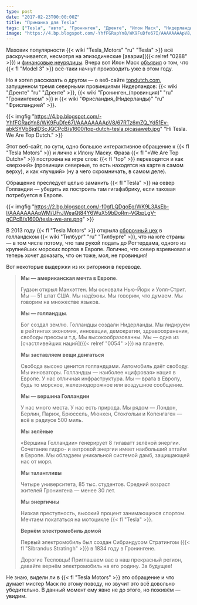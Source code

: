 ```yaml
---
type: post
date: "2017-02-23T00:00:00Z"
title: "Приманка для Tesla"
tags: ["Tesla", "авто", "Гронинген", "Дренте", "Илон Маск", "Нидерланды", "новости", "Фрисландия"]
image: "https://4.bp.blogspot.com/-YhfFGRapYn8/WK9FuDfe67I/AAAAAAAApV8/67RTz6mZQ_Yd51Ev-abkSYVbBjqlDScJQCPcB/s1600/top-dutch-tesla.picasaweb.jpg"
---
```


Маховик популярности {{< wiki "Tesla_Motors" "ru" "Tesla" >}} всё раскручивается, несмотря на эпизодические [аварии]({{< relref "0288" >}}) и [финансовые неурядицы](http://www.vanityfair.com/news/2016/08/is-elon-musks-tesla-in-trouble). Вчера вот Илон Маск [объявил](https://www.bloomberg.com/news/articles/2017-02-22/tesla-says-model-3-on-track-as-quarterly-loss-beats-estimates) о том, что {{< fl "Model 3" >}} всё-таки начнут производить уже в этом году.

Но я хотел рассказать о другом — о веб-сайте [topdutch.com](https://www.topdutch.com/), запущенном тремя северными провинциями Нидерландов: {{< wiki "Дренте" "ru" "Дренте" >}}, {{< wiki "Гронинген_(провинция)" "ru" "Гронингеном" >}} и {{< wiki "Фрисландия_(Нидерланды)" "ru" "Фрисландией" >}}.

<!--more-->

{{< imgfig "https://4.bp.blogspot.com/-YhfFGRapYn8/WK9FuDfe67I/AAAAAAAApV8/67RTz6mZQ_Yd51Ev-abkSYVbBjqlDScJQCPcB/s1600/top-dutch-tesla.picasaweb.jpg" "Hi Tesla. We Are Top Dutch." >}}

Этот веб-сайт, по сути, одно большое интерактивное обращение к {{< fl "Tesla Motors" >}} и лично к Илону Маску. Фраза {{< fl "«We Are Top Dutch»" >}} построена на игре слов: {{< fl "top" >}} переводится и как «верхний» (провинции северные, то есть находятся на карте в самом верху), и как «лучший» (ну а чего скромничать, в самом деле).

Обращение преследует целью заманить {{< fl "Tesla" >}} на север Голландии — убедить их построить там гигафабрику, если таковая потребуется в Европе.

{{< imgfig "https://2.bp.blogspot.com/-f0gfLQDqoEg/WK9L3AsEb-I/AAAAAAAApWM/UFrJWeaQt84Y6WuX59bDoRm-VGbpLgV-gCPcB/s1600/tesla-we-are.png" >}}

В 2013 году {{< fl "Tesla Motors" >}} открыла [сборочный цех](https://www.tesla.com/blog/tesla-motors-opens-assembly-plant-tilburg-netherlands) в голландском {{< wiki "Тилбург" "ru" "Тилбурге" >}}, что на юге страны — в том числе потому, что там рукой подать до Роттердама, одного из крупнейших морских портов в Европе. Логично, что север взревновал и теперь хочет доказать, что он тоже, мол, не провинция!

Вот некоторые выдержки из их риторики в переводе.

> **Мы — американская мечта в Европе.**
>
> Гудзон открыл Манхэттен. Мы основали Нью-Йорк и Уолл-Стрит. Мы — 51 штат США. Мы надёжны. Мы говорим, что думаем. Мы говорим на множестве языков.
>
> **Мы — голландцы**.
>
> Бог создал землю. Голландцы создали Нидерланды. Мы лидируем в рейтингах экономик, инновации, демократии, здравоохранения, свободы прессы и т.д. Мы высокообразованны. Мы — одна из [счастливейших наций]({{< relref "0054" >}}) на планете.
>
> **Мы заставляем вещи двигаться**
>
> Свобода высоко ценится голландцами. Автомобиль даёт свободу. Мы инноваторы. Голландцы — наиболее «цифровая» нация в Европе. У нас отличная инфраструктура. Мы — врата в Европу, будь то морское, железнодорожное или воздушное сообщение.
>
> **Мы — вершина Голландии**
>
> У нас много места. У нас есть природа. Мы рядом — Лондон, Берлин, Париж, Брюссель, Мюнхен, Стокгольм и Копенгаген — всё в радиусе 500 миль.
>
> **Мы зелёные**
>
> «Вершина Голландии» генерирует 8 гигаватт зелёной энергии. Сочетание гидро- и ветровой энергии имеет наибольший аптайм в Европе. Мы обладаем уникальной системой дамб, защищающей нас от моря.
>
> **Мы талантливы**
>
> Четыре университета, 85 тыс. студентов. Средний возраст жителей Гронингена — менее 30 лет.
>
> **Мы энергичны**
>
> Низкая преступность, высокий процент занимающихся спортом. Мечтаем покататься на мотоцикле {{< fl "Tesla" >}}.
>
> **Вернём электромобиль домой**
>
> Первый электромобиль был создан Сибрандусом Стратингом ({{< fl "Sibrandus Stratingh" >}}) в 1834 году в Гронингене.
>
> Дорогие Тесловцы! Приглашаем вас в наш прекрасный регион, давайте вернём электромобиль на его родину. За будущее!

Не знаю, видели ли в {{< fl "Tesla Motors" >}} это обращение и что думает мистер Маск по этому поводу, но звучит это всё довольно убедительно. В данный момент ему явно не до этого, но поживём — увидим.
